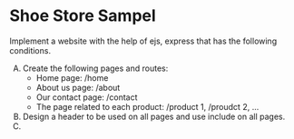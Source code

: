 <h1>Shoe Store Sampel</h1>
<p>Implement a website with the help of ejs, express that has the following conditions.</p>
<ol style="list-style-type:upper-alpha">
  <li>
    Create the following pages and routes:
    <ul>
      <li>Home page: /home</li>
      <li>About us page: /about</li>
      <li>Our contact page: /contact</li>
      <li>The page related to each product: /product 1, /proudct 2, ...</li>
    </ul>
  </li>
  <li>
    Design a header to be used on all pages and use include on all pages.
  </li>
  <li></li>
</ol>

